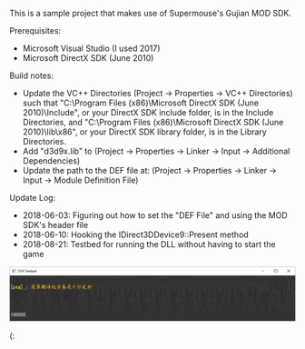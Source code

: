 This is a sample project that makes use of Supermouse's Gujian MOD SDK.

Prerequisites: 
 - Microsoft Visual Studio (I used 2017)
 - Microsoft DirectX SDK (June 2010)

Build notes:
 - Update the VC++ Directories (Project -> Properties -> VC++ Directories) such that
   "C:\Program Files (x86)\Microsoft DirectX SDK (June 2010)\Include", or your DirectX SDK include folder, is in the Include Directories, and
   "C:\Program Files (x86)\Microsoft DirectX SDK (June 2010)\lib\x86", or your DirectX SDK library folder, is in the Library Directories.
 - Add "d3d9x.lib" to (Project -> Properties -> Linker -> Input -> Additional Dependencies)
 - Update the path to the DEF file at: (Project -> Properties -> Linker -> Input -> Module Definition File)

Update Log:
- 2018-06-03: Figuring out how to set the "DEF File" and using the MOD SDK's header file
- 2018-06-10: Hooking the IDirect3DDevice9::Present method
- 2018-08-21: Testbed for running the DLL without having to start the game

![十分美妙](./screenshot.gif)

(:
